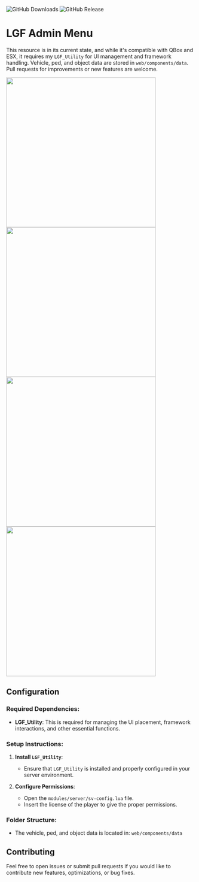 ![GitHub Downloads](https://img.shields.io/github/downloads/ENT510/LGF_AdminMenu/total?logo=github)
![GitHub Release](https://img.shields.io/github/v/release/ENT510/LGF_AdminMenu?logo=github)


# LGF Admin Menu

This resource is in its current state, and while it's compatible with QBox and ESX, it requires my `LGF_Utility` for UI management and framework handling. Vehicle, ped, and object data are stored in `web/components/data`. Pull requests for improvements or new features are welcome.

<img src="https://github.com/user-attachments/assets/a682fa1d-83ad-4f56-a115-46698222dfd8" width="400" />
<img src="https://github.com/user-attachments/assets/6c5ed6ed-8f3f-41e6-9c15-53652f55e9ab" width="400" />
<img src="https://github.com/user-attachments/assets/26d6046a-abdf-4687-aec0-003a561d2417" width="400" />
<img src="https://github.com/user-attachments/assets/542d1883-eb0b-4c6f-a0bc-aa3e37a4af49" width="400" />


## Configuration

### Required Dependencies:
- **LGF_Utility**: This is required for managing the UI placement, framework interactions, and other essential functions.

### Setup Instructions:
1. **Install `LGF_Utility`**:
   - Ensure that `LGF_Utility` is installed and properly configured in your server environment.

2. **Configure Permissions**:
   - Open the `modules/server/sv-config.lua` file.
   - Insert the license of the player to give the proper permissions.

### Folder Structure:
- The vehicle, ped, and object data is located in: `web/components/data`

## Contributing

Feel free to open issues or submit pull requests if you would like to contribute new features, optimizations, or bug fixes.

